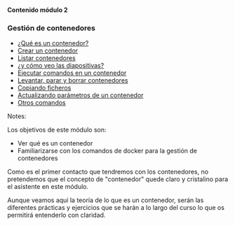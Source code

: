 #### Contenido módulo 2

### Gestión de contenedores
* [¿Qué es un contenedor?](#/what-is-a-container)
* [Crear un contenedor](#/create-a-container)
* [Listar contenedores](#/list-containers)
* [¿y cómo veo las diapositivas?](#/docker-container-create-options)
* [Ejecutar comandos en un contenedor](#/run-commands-in-a-container)
* [Levantar, parar y borrar contenedores](#/stop-start-and-remove-containers)
* [Copiando ficheros](#/copying-files-in-out-of-containers) 
* [Actualizando parámetros de un contenedor](#/inspecting-and-updating-containers)
* [Otros comandos](#/other-docker-container-commands)


Notes:

Los objetivos de este módulo son:

* Ver qué es un contenedor
* Familiarizarse con los comandos de docker para la gestión de contenedores

Como es el primer contacto que tendremos con los contenedores, no pretendemos que el concepto de "contenedor" quede claro y cristalino para el asistente en este módulo. 

Aunque veamos aquí la teoría de lo que es un contenedor, serán las diferentes prácticas y ejercicios que se harán a lo largo del curso lo que os permitirá entenderlo con claridad.